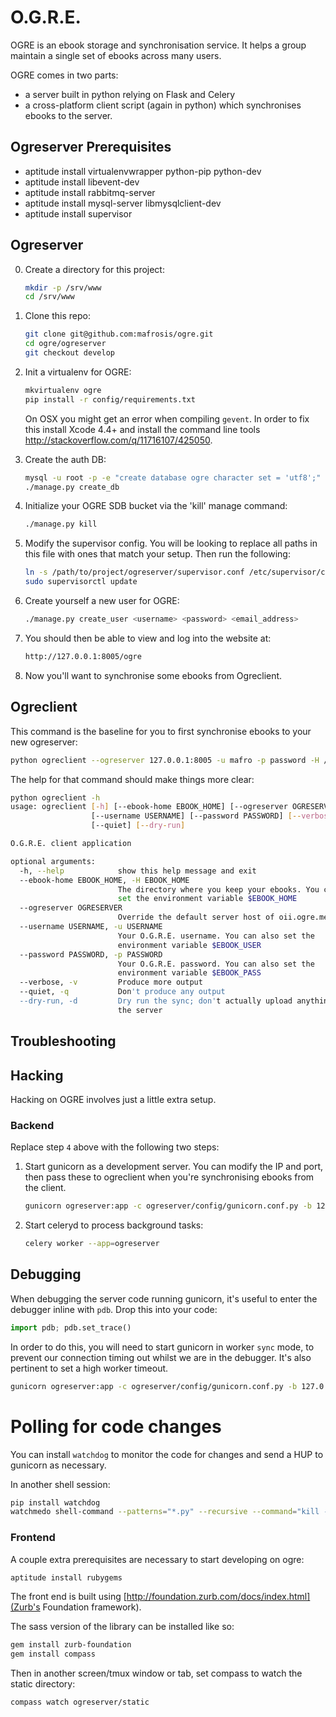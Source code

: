 O.G.R.E.
========

OGRE is an ebook storage and synchronisation service. It helps a group maintain a single set of ebooks across many users.

OGRE comes in two parts:
  - a server built in python relying on Flask and Celery
  - a cross-platform client script (again in python) which synchronises ebooks to the server.


Ogreserver Prerequisites
------------------------

* aptitude install virtualenvwrapper python-pip python-dev
* aptitude install libevent-dev
* aptitude install rabbitmq-server
* aptitude install mysql-server libmysqlclient-dev
* aptitude install supervisor


Ogreserver
----------

0. Create a directory for this project:

    ```bash
    mkdir -p /srv/www
    cd /srv/www
    ```

1. Clone this repo:

    ```bash
    git clone git@github.com:mafrosis/ogre.git
    cd ogre/ogreserver
    git checkout develop
    ```

2. Init a virtualenv for OGRE:

    ```bash
    mkvirtualenv ogre
    pip install -r config/requirements.txt
    ```

    On OSX you might get an error when compiling `gevent`. In order to fix this install Xcode 4.4+
	and install the command line tools http://stackoverflow.com/q/11716107/425050.

3. Create the auth DB:

    ```bash
    mysql -u root -p -e "create database ogre character set = 'utf8';"
    ./manage.py create_db
    ```

4. Initialize your OGRE SDB bucket via the 'kill' manage command:

    ```bash
    ./manage.py kill
    ```

5. Modify the supervisor config. You will be looking to replace all paths in this 
file with ones that match your setup. Then run the following:

    ```bash
    ln -s /path/to/project/ogreserver/supervisor.conf /etc/supervisor/conf.d/ogre.conf
    sudo supervisorctl update
    ```

6. Create yourself a new user for OGRE:

    ```bash
    ./manage.py create_user <username> <password> <email_address>
    ```

7. You should then be able to view and log into the website at:

    ```bash
    http://127.0.0.1:8005/ogre
    ```

8. Now you'll want to synchronise some ebooks from Ogreclient.


Ogreclient
----------

This command is the baseline for you to first synchronise ebooks to your new ogreserver:

```bash
python ogreclient --ogreserver 127.0.0.1:8005 -u mafro -p password -H /home/mafro/ebooks
```

The help for that command should make things more clear:

```bash
python ogreclient -h
usage: ogreclient [-h] [--ebook-home EBOOK_HOME] [--ogreserver OGRESERVER]
                  [--username USERNAME] [--password PASSWORD] [--verbose]
                  [--quiet] [--dry-run]

O.G.R.E. client application

optional arguments:
  -h, --help            show this help message and exit
  --ebook-home EBOOK_HOME, -H EBOOK_HOME
                        The directory where you keep your ebooks. You can also
                        set the environment variable $EBOOK_HOME
  --ogreserver OGRESERVER
                        Override the default server host of oii.ogre.me.uk
  --username USERNAME, -u USERNAME
                        Your O.G.R.E. username. You can also set the
                        environment variable $EBOOK_USER
  --password PASSWORD, -p PASSWORD
                        Your O.G.R.E. password. You can also set the
                        environment variable $EBOOK_PASS
  --verbose, -v         Produce more output
  --quiet, -q           Don't produce any output
  --dry-run, -d         Dry run the sync; don't actually upload anything to
                        the server
```

Troubleshooting
---------------


Hacking
-------

Hacking on OGRE involves just a little extra setup.


### Backend

Replace step `4` above with the following two steps:

1. Start gunicorn as a development server. You can modify the IP and port, then pass these to
   ogreclient when you're synchronising ebooks from the client.

    ```bash
    gunicorn ogreserver:app -c ogreserver/config/gunicorn.conf.py -b 127.0.0.1:8005
    ```

2. Start celeryd to process background tasks:

    ```bash
    celery worker --app=ogreserver
    ```

## Debugging

When debugging the server code running gunicorn, it's useful to enter the debugger inline with `pdb`.
Drop this into your code:

```python
import pdb; pdb.set_trace()
```

In order to do this, you will need to start gunicorn in worker `sync` mode, to prevent our connection 
timing out whilst we are in the debugger. It's also pertinent to set a high worker timeout.

```bash
gunicorn ogreserver:app -c ogreserver/config/gunicorn.conf.py -b 127.0.0.1:8005 -k sync -t 300
```

# Polling for code changes

You can install `watchdog` to monitor the code for changes and send a HUP to gunicorn as necessary.

In another shell session:

```bash
pip install watchdog
watchmedo shell-command --patterns="*.py" --recursive --command="kill -HUP `cat /tmp/gunicorn-ogre.pid`" .
```


### Frontend

A couple extra prerequisites are necessary to start developing on ogre:

```bash
aptitude install rubygems
```

The front end is built using [http://foundation.zurb.com/docs/index.html](Zurb's Foundation framework).

The sass version of the library can be installed like so:

```bash
gem install zurb-foundation
gem install compass
```

Then in another screen/tmux window or tab, set compass to watch the static directory:

```bash
compass watch ogreserver/static
```
